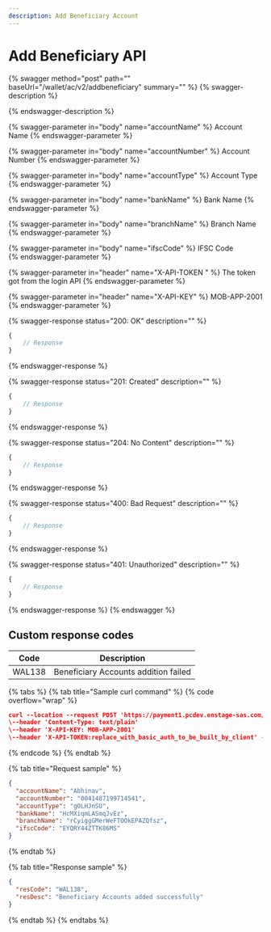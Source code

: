 ```yaml
---
description: Add Beneficiary Account
---
```


# Add Beneficiary API

{% swagger method="post" path="" baseUrl="<domain>/wallet/ac/v2/addbeneficiary" summary="" %}
{% swagger-description %}

{% endswagger-description %}

{% swagger-parameter in="body" name="accountName" %}
Account Name 
{% endswagger-parameter %}

{% swagger-parameter in="body" name="accountNumber" %}
​Account Number
{% endswagger-parameter %}

{% swagger-parameter in="body" name="accountType" %}
Account Type
{% endswagger-parameter %}

{% swagger-parameter in="body" name="bankName" %}
Bank Name
{% endswagger-parameter %}

{% swagger-parameter in="body" name="branchName" %}
Branch Name
{% endswagger-parameter %}

{% swagger-parameter in="body" name="ifscCode" %}
IFSC Code  
{% endswagger-parameter %}

{% swagger-parameter in="header" name="X-API-TOKEN  " %}
The token got from the login API
{% endswagger-parameter %}

{% swagger-parameter in="header" name="X-API-KEY" %}
MOB-APP-2001
{% endswagger-parameter %}

{% swagger-response status="200: OK" description="" %}
```javascript
{
    // Response
}
```
{% endswagger-response %}

{% swagger-response status="201: Created" description="" %}
```javascript
{
    // Response
}
```
{% endswagger-response %}

{% swagger-response status="204: No Content" description="" %}
```javascript
{
    // Response
}
```
{% endswagger-response %}

{% swagger-response status="400: Bad Request" description="" %}
```javascript
{
    // Response
}
```
{% endswagger-response %}

{% swagger-response status="401: Unauthorized" description="" %}
```javascript
{
    // Response
}
```
{% endswagger-response %}
{% endswagger %}

## Custom response codes

| Code   | Description                          |
| ------ | ------------------------------------ |
| WAL138 | Beneficiary Accounts addition failed |

{% tabs %}
{% tab title="Sample curl command" %}
{% code overflow="wrap" %}
```json
​curl --location --request POST 'https://payment1.pcdev.enstage-sas.com/wallet/ac/v2/addbeneficiary'
\--header 'Content-Type: text/plain'
\--header 'X-API-KEY: MOB-APP-2001'
\--header 'X-API-TOKEN:replace_with_basic_auth_to_be_built_by_client' --data-raw '{ "accountName": "Abhinav", "accountNumber": "0041487199714541", "accountType": "gOLHJnSU", "bankName": "HcMXiqmLASmqJvEz", "branchName": "rCyiggGMerWeFTOOkEPAZQfsz", "ifscCode": "EYQRY44ZTTK86MS" }'
```
{% endcode %}
{% endtab %}

{% tab title="Request sample" %}
```json
{
  "accountName": "Abhinav",
  "accountNumber": "0041487199714541",
  "accountType": "gOLHJnSU",
  "bankName": "HcMXiqmLASmqJvEz",
  "branchName": "rCyiggGMerWeFTOOkEPAZQfsz",
  "ifscCode": "EYQRY44ZTTK86MS"
}
```
{% endtab %}

{% tab title="Response sample" %}
```json
{
  "resCode": "WAL138",
  "resDesc": "Beneficiary Accounts added successfully"
}
```
{% endtab %}
{% endtabs %}

